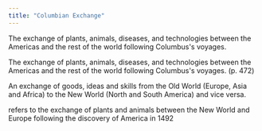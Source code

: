 ```yaml
---
title: "Columbian Exchange"
---
```

The exchange of plants, animals, diseases, and technologies between the Americas and the rest of the world following Columbus's voyages.

The exchange of plants, animals, diseases, and technologies between the Americas and the rest of the world following Columbus's voyages. (p. 472)

An exchange of goods, ideas and skills from the Old World (Europe, Asia and Africa) to the New World (North and South America) and vice versa.

refers to the exchange of plants and animals between the New World and Europe following the discovery of America in 1492

